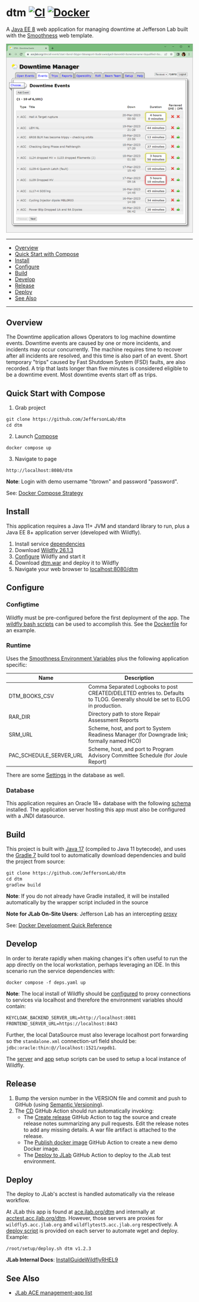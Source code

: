 # dtm [![CI](https://github.com/JeffersonLab/dtm/actions/workflows/ci.yaml/badge.svg)](https://github.com/JeffersonLab/dtm/actions/workflows/ci.yaml) [![Docker](https://img.shields.io/docker/v/jeffersonlab/dtm?sort=semver&label=DockerHub)](https://hub.docker.com/r/jeffersonlab/dtm)
A [Java EE 8](https://en.wikipedia.org/wiki/Jakarta_EE) web application for managing downtime at Jefferson Lab built with the [Smoothness](https://github.com/JeffersonLab/smoothness) web template.

![Screenshot](https://github.com/JeffersonLab/dtm/raw/main/Screenshot.png?raw=true "Screenshot")

---
 - [Overview](https://github.com/JeffersonLab/dtm#overview)
 - [Quick Start with Compose](https://github.com/JeffersonLab/dtm#quick-start-with-compose)
 - [Install](https://github.com/JeffersonLab/dtm#install) 
 - [Configure](https://github.com/JeffersonLab/dtm#configure)
 - [Build](https://github.com/JeffersonLab/dtm#build)
 - [Develop](https://github.com/JeffersonLab/dtm#develop) 
 - [Release](https://github.com/JeffersonLab/dtm#release)
 - [Deploy](https://github.com/JeffersonLab/dtm#deploy)
 - [See Also](https://github.com/JeffersonLab/dtm#see-also)  
---

## Overview
The Downtime application allows Operators to log machine downtime events.  Downtime events are caused by one or more incidents, and incidents may occur concurrently.  The machine requires time to recover after all incidents are resolved, and this time is also part of an event.  Short temporary "trips" caused by Fast Shutdown System (FSD) faults, are also recorded.   A trip that lasts longer than five minutes is considered eligible to be a downtime event.  Most downtime events start off as trips.

## Quick Start with Compose
1. Grab project
```
git clone https://github.com/JeffersonLab/dtm
cd dtm
```
2. Launch [Compose](https://github.com/docker/compose)
```
docker compose up
```
3. Navigate to page
```
http://localhost:8080/dtm
```

**Note**: Login with demo username "tbrown" and password "password".

See: [Docker Compose Strategy](https://gist.github.com/slominskir/a7da801e8259f5974c978f9c3091d52c)

## Install
This application requires a Java 11+ JVM and standard library to run, plus a Java EE 8+ application server (developed with Wildfly).


1. Install service [dependencies](https://github.com/JeffersonLab/dtm/blob/main/deps.yaml)
2. Download [Wildfly 26.1.3](https://www.wildfly.org/downloads/)
3. [Configure](https://github.com/JeffersonLab/dtm#configure) Wildfly and start it
4. Download [dtm.war](https://github.com/JeffersonLab/dtm/releases) and deploy it to Wildfly
5. Navigate your web browser to [localhost:8080/dtm](http://localhost:8080/dtm)

## Configure

### Configtime
Wildfly must be pre-configured before the first deployment of the app. The [wildfly bash scripts](https://github.com/JeffersonLab/wildfly#configure) can be used to accomplish this. See the [Dockerfile](https://github.com/JeffersonLab/dtm/blob/main/Dockerfile) for an example.

### Runtime
Uses the [Smoothness Environment Variables](https://github.com/JeffersonLab/smoothness#environment-variables) plus the following application specific:

| Name          | Description                                       |
|---------------|---------------------------------------------------|
| DTM_BOOKS_CSV | Comma Separated Logbooks to post CREATED/DELETED entries to.  Defaults to TLOG.  Generally should be set to ELOG in production. |
| RAR_DIR       | Directory path to store Repair Assessment Reports |
| SRM_URL       | Scheme, host, and port to System Readiness Manager (for Downgrade link; formally named HCO) |
| PAC_SCHEDULE_SERVER_URL | Scheme, host, and port to Program Advisory Committee Schedule (for Joule Report) |

There are some [Settings](https://github.com/JeffersonLab/dtm/blob/33d6890eeda911bfea98edb0b85e6d84c2f7c13b/docker/oracle/setup/02_ddl.sql#L107-L113) in the database as well.

### Database
This application requires an Oracle 18+ database with the following [schema](https://github.com/JeffersonLab/dtm/tree/main/container/oracle/initdb.d) installed.   The application server hosting this app must also be configured with a JNDI datasource.

## Build
This project is built with [Java 17](https://adoptium.net/) (compiled to Java 11 bytecode), and uses the [Gradle 7](https://gradle.org/) build tool to automatically download dependencies and build the project from source:

```
git clone https://github.com/JeffersonLab/dtm
cd dtm
gradlew build
```
**Note**: If you do not already have Gradle installed, it will be installed automatically by the wrapper script included in the source

**Note for JLab On-Site Users**: Jefferson Lab has an intercepting [proxy](https://gist.github.com/slominskir/92c25a033db93a90184a5994e71d0b78)

See: [Docker Development Quick Reference](https://gist.github.com/slominskir/a7da801e8259f5974c978f9c3091d52c#development-quick-reference)

## Develop
In order to iterate rapidly when making changes it's often useful to run the app directly on the local workstation, perhaps leveraging an IDE.  In this scenario run the service dependencies with:
```
docker compose -f deps.yaml up
```
**Note**: The local install of Wildfly should be [configured](https://github.com/JeffersonLab/dtm#configure) to proxy connections to services via localhost and therefore the environment variables should contain:
```
KEYCLOAK_BACKEND_SERVER_URL=http://localhost:8081
FRONTEND_SERVER_URL=https://localhost:8443
```
Further, the local DataSource must also leverage localhost port forwarding so the `standalone.xml` connection-url field should be: `jdbc:oracle:thin:@//localhost:1521/xepdb1`.  

The [server](https://github.com/JeffersonLab/wildfly/blob/main/scripts/server-setup.sh) and [app](https://github.com/JeffersonLab/wildfly/blob/main/scripts/app-setup.sh) setup scripts can be used to setup a local instance of Wildfly. 

## Release
1. Bump the version number in the VERSION file and commit and push to GitHub (using [Semantic Versioning](https://semver.org/)).
2. The [CD](https://github.com/JeffersonLab/dtm/blob/main/.github/workflows/cd.yaml) GitHub Action should run automatically invoking:
    - The [Create release](https://github.com/JeffersonLab/java-workflows/blob/main/.github/workflows/gh-release.yaml) GitHub Action to tag the source and create release notes summarizing any pull requests.   Edit the release notes to add any missing details.  A war file artifact is attached to the release.
    - The [Publish docker image](https://github.com/JeffersonLab/container-workflows/blob/main/.github/workflows/docker-publish.yaml) GitHub Action to create a new demo Docker image.
    - The [Deploy to JLab](https://github.com/JeffersonLab/general-workflows/blob/main/.github/workflows/jlab-deploy-app.yml) GitHub Action to deploy to the JLab test environment.

## Deploy
The deploy to JLab's acctest is handled automatically via the release workflow.

At JLab this app is found at [ace.jlab.org/dtm](https://ace.jlab.org/dtm) and internally at [acctest.acc.jlab.org/dtm](https://acctest.acc.jlab.org/dtm).  However, those servers are proxies for `wildfly5.acc.jlab.org` and `wildflytest5.acc.jlab.org` respectively.   A [deploy script](https://github.com/JeffersonLab/wildfly/blob/main/scripts/deploy.sh) is provided on each server to automate wget and deploy.  Example:

```
/root/setup/deploy.sh dtm v1.2.3
```

**JLab Internal Docs**:  [InstallGuideWildflyRHEL9](https://accwiki.acc.jlab.org/do/view/SysAdmin/InstallGuideWildflyRHEL9)

## See Also
 - [JLab ACE management-app list](https://github.com/search?q=org%3Ajeffersonlab+topic%3Aace+topic%3Amanagement-app&type=repositories)
